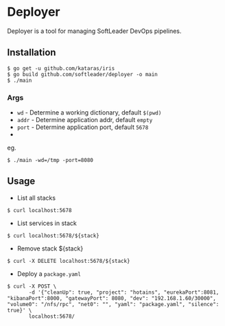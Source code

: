 # Deployer

Deployer is a tool for managing SoftLeader DevOps pipelines.

## Installation

```
$ go get -u github.com/kataras/iris
$ go build github.com/softleader/deployer -o main
$ ./main
```

### Args

- `wd` - Determine a working dictionary, default `$(pwd)`
- `addr` - Determine application addr, default `empty`
- `port` - Determine application port, default `5678`
-

eg.

```
$ ./main -wd=/tmp -port=8080
```

## Usage

- List all stacks

```
$ curl localhost:5678
```

- List services in stack

```
$ curl localhost:5678/${stack}
```

- Remove stack ${stack}

```
$ curl -X DELETE localhost:5678/${stack}
```

- Deploy a `package.yaml`

```
$ curl -X POST \
       -d '{"cleanUp": true, "project": "hotains", "eurekaPort":8081, "kibanaPort":8000, "gatewayPort": 8080, "dev": "192.168.1.60/30000", "volume0": "/nfs/rpc", "net0": "", "yaml": "package.yaml", "silence": true}' \
       localhost:5678/
```

